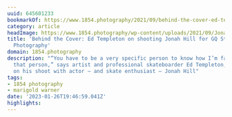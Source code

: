 ```yaml
---
uuid: 645601233
bookmarkOf: https://www.1854.photography/2021/09/behind-the-cover-ed-templeton-jonah-hill-gq-style/
category: article
headImage: https://www.1854.photography/wp-content/uploads/2021/09/Jonah-Hill-Ed-Templeton-GQ-Style-1.jpeg
title: 'Behind the Cover: Ed Templeton on shooting Jonah Hill for GQ Style - 1854
  Photography'
domain: 1854.photography
description: "“You have to be a very specific person to know how I’m famous. And he’s
  that person,” says artist and professional skateboarder Ed Templeton, reflecting
  on his shoot with actor – and skate enthusiast – Jonah Hill"
tags:
- 1854 photography
- marigold warner
date: '2023-01-26T19:46:59.041Z'
highlights:
---
```



